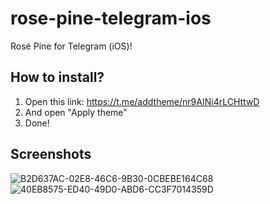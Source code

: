 # rose-pine-telegram-ios
Rosé Pine for Telegram (iOS)!

## How to install?

1. Open this link: https://t.me/addtheme/nr9AINi4rLCHttwD
2. And open "Apply theme"
3. Done!

## Screenshots
![B2D637AC-02E8-46C6-9B30-0CBEBE164C68](https://user-images.githubusercontent.com/68938934/181179223-3dea3754-0df4-4974-ba2f-7ff30c74016a.jpeg)
![40EB8575-ED40-49D0-ABD6-CC3F7014359D](https://user-images.githubusercontent.com/68938934/181179248-c9f898e8-0949-4fcf-8e96-089d06556a6d.jpeg)
